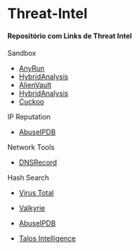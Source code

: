 # Threat-Intel

#### <a name="domain-ip"></a>Repositório com Links de Threat Intel


Sandbox

- [AnyRun](https://any.run/)
- [HybridAnalysis](https://www.hybrid-analysis.com/)
- [AlienVault](https://otx.alienvault.com/browse/global/pulses?include_inactive=0&sort=-modified&page=1)
- [HybridAnalysis](https://www.hybrid-analysis.com/)
- [Cuckoo](https://sandbox.pikker.ee/)

IP Reputation

- [AbuseIPDB](https://www.abuseipdb.com/) 

Network Tools

- [DNSRecord](https://viewdns.info/dnsrecord/) 

Hash Search

- [Virus Total](https://www.virustotal.com/)
- [Valkyrie](https://valkyrie.comodo.com/)

- [AbuseIPDB](https://www.abuseipdb.com/) 
- [Talos Intelligence](https://talosintelligence.com/)

